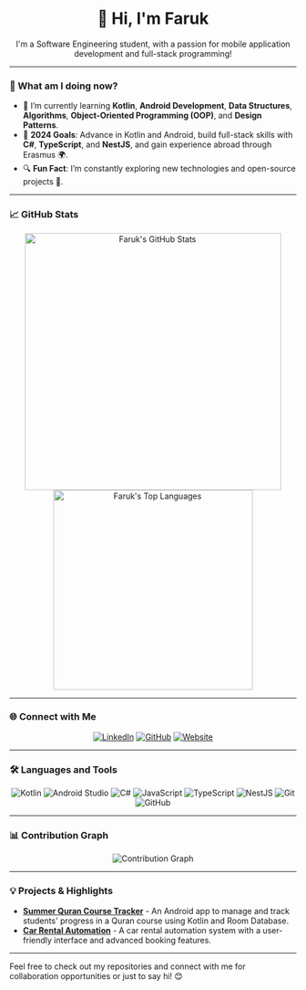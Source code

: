 <h1 align="center">👋 Hi, I'm Faruk</h1>

<p align="center">
  I'm a Software Engineering student, with a passion for mobile application development and full-stack programming!
</p>

---

### 🔭 What am I doing now?

- 🌱 I’m currently learning **Kotlin**, **Android Development**, **Data Structures**, **Algorithms**, **Object-Oriented Programming (OOP)**, and **Design Patterns**.
- 🎯 **2024 Goals**: Advance in Kotlin and Android, build full-stack skills with **C#**, **TypeScript**, and **NestJS**, and gain experience abroad through Erasmus 🌍.
- 🔍 **Fun Fact**: I’m constantly exploring new technologies and open-source projects 🚀.

---

### 📈 GitHub Stats

<p align="center">
  <img src="https://github-readme-stats.vercel.app/api?username=Faruk-Aydn&show_icons=true&theme=radical&count_private=true&include_all_commits=true" alt="Faruk's GitHub Stats" width="450"/>
  <img src="https://github-readme-stats.vercel.app/api/top-langs/?username=Faruk-Aydn&layout=compact&theme=radical" alt="Faruk's Top Languages" width="350"/>
</p>

---

### 🌐 Connect with Me

<p align="center">
  <a href="https://www.linkedin.com/in/faruk-aydn" target="_blank"><img src="https://img.shields.io/badge/LinkedIn-0077B5?style=flat&logo=linkedin&logoColor=white" alt="LinkedIn"/></a>
  <a href="https://github.com/Faruk-Aydn" target="_blank"><img src="https://img.shields.io/badge/GitHub-181717?style=flat&logo=github&logoColor=white" alt="GitHub"/></a>
  <a href="https://faruk-aydn.github.io/farukaydin.github.io/" target="_blank"><img src="https://img.shields.io/badge/Website-1DA1F2?style=flat&logo=google-chrome&logoColor=white" alt="Website"/></a>
</p>

---

### 🛠️ Languages and Tools

<p align="center">
  <img src="https://img.shields.io/badge/-Kotlin-0095D5?style=flat&logo=kotlin&logoColor=white" alt="Kotlin"/>
  <img src="https://img.shields.io/badge/-Android%20Studio-3DDC84?style=flat&logo=android-studio&logoColor=white" alt="Android Studio"/>
  <img src="https://img.shields.io/badge/-C%23-239120?style=flat&logo=c-sharp&logoColor=white" alt="C#"/>
  <img src="https://img.shields.io/badge/-JavaScript-F7DF1E?style=flat&logo=javascript&logoColor=black" alt="JavaScript"/>
  <img src="https://img.shields.io/badge/-TypeScript-007ACC?style=flat&logo=typescript&logoColor=white" alt="TypeScript"/>
  <img src="https://img.shields.io/badge/-NestJS-E0234E?style=flat&logo=nestjs&logoColor=white" alt="NestJS"/>
  <img src="https://img.shields.io/badge/-Git-F05032?style=flat&logo=git&logoColor=white" alt="Git"/>
  <img src="https://img.shields.io/badge/-GitHub-181717?style=flat&logo=github&logoColor=white" alt="GitHub"/>
</p>

---

### 📊 Contribution Graph

<p align="center">
  <img src="https://github-readme-activity-graph.vercel.app/graph?username=Faruk-Aydn&theme=radical" alt="Contribution Graph"/>
</p>

---

### 💡 Projects & Highlights

- **[Summer Quran Course Tracker](https://github.com/Faruk-Aydn/YourProjectLinkHere)** - An Android app to manage and track students' progress in a Quran course using Kotlin and Room Database.
- **[Car Rental Automation](https://github.com/Faruk-Aydn/AracKiralamaOtomaasyonu)** - A car rental automation system with a user-friendly interface and advanced booking features.

---

Feel free to check out my repositories and connect with me for collaboration opportunities or just to say hi! 😊
